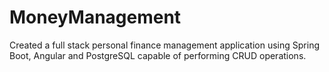 # MoneyManagement
Created a full stack personal finance management application using Spring Boot, Angular and PostgreSQL capable of performing CRUD operations.
